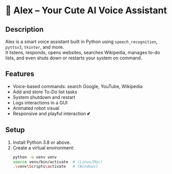 # 🤖 Alex – Your Cute AI Voice Assistant

## Description
Alex is a smart voice assistant built in Python using `speech_recognition`, `pyttsx3`, `tkinter`, and more.  
It listens, responds, opens websites, searches Wikipedia, manages to-do lists, and even shuts down or restarts your system on command.

## Features
- Voice-based commands: search Google, YouTube, Wikipedia
- Add and store To-Do list tasks
- System shutdown and restart
- Logs interactions in a GUI
- Animated robot visual
- Responsive and playful interaction 💕

## Setup
1. Install Python 3.8 or above.
2. Create a virtual environment:
   ```bash
   python -m venv venv
   source venv/bin/activate  # (Linux/Mac)
   .\venv\Scripts\activate   # (Windows)

